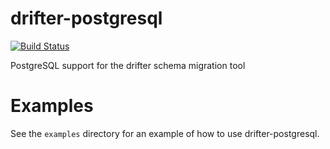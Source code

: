 # drifter-postgresql
[![Build Status](https://travis-ci.org/MichaelXavier/drifter-postgresql.svg?branch=master)](https://travis-ci.org/MichaelXavier/drifter-postgresql)

PostgreSQL support for the drifter schema migration tool


# Examples

See the `examples` directory for an example of how to use drifter-postgresql.
